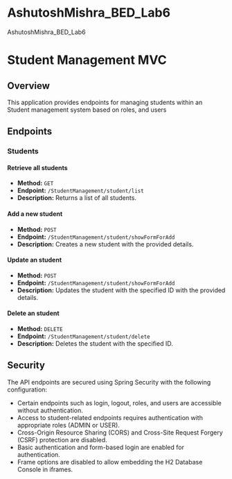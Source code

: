 # AshutoshMishra_BED_Lab6
AshutoshMishra_BED_Lab6

# Student Management MVC

## Overview

This application provides endpoints for managing students within an Student management system based on roles, and users

## Endpoints

### Students

#### Retrieve all students

- **Method:** `GET`
- **Endpoint:** `/StudentManagement/student/list`
- **Description:** Returns a list of all students.

#### Add a new student

- **Method:** `POST`
- **Endpoint:** `/StudentManagement/student/showFormForAdd`
- **Description:** Creates a new student with the provided details.

#### Update an student

- **Method:** `POST`
- **Endpoint:** `/StudentManagement/student/showFormForAdd`
- **Description:** Updates the student with the specified ID with the provided details.

#### Delete an student 

- **Method:** `DELETE`
- **Endpoint:** `/StudentManagement/student/delete`
- **Description:** Deletes the student with the specified ID.

## Security

The API endpoints are secured using Spring Security with the following configuration:

- Certain endpoints such as login, logout, roles, and users are accessible without authentication.
- Access to student-related endpoints requires authentication with appropriate roles (ADMIN or USER).
- Cross-Origin Resource Sharing (CORS) and Cross-Site Request Forgery (CSRF) protection are disabled.
- Basic authentication and form-based login are enabled for authentication.
- Frame options are disabled to allow embedding the H2 Database Console in iframes.


